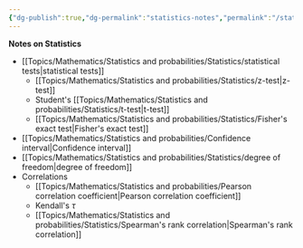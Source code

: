 ```yaml
---
{"dg-publish":true,"dg-permalink":"statistics-notes","permalink":"/statistics-notes/","dgHomeLink":true,"dgPassFrontmatter":false}
---
```



**Notes on Statistics**
- [[Topics/Mathematics/Statistics and probabilities/Statistics/statistical tests|statistical tests]]
	- [[Topics/Mathematics/Statistics and probabilities/Statistics/z-test|z-test]]
	- Student's [[Topics/Mathematics/Statistics and probabilities/Statistics/t-test|t-test]]
	- [[Topics/Mathematics/Statistics and probabilities/Statistics/Fisher's exact test|Fisher's exact test]]
- [[Topics/Mathematics/Statistics and probabilities/Confidence interval|Confidence interval]]
- [[Topics/Mathematics/Statistics and probabilities/Statistics/degree of freedom|degree of freedom]]
- Correlations
	- [[Topics/Mathematics/Statistics and probabilities/Pearson correlation coefficient|Pearson correlation coefficient]]
	- Kendall's $\tau$
	- [[Topics/Mathematics/Statistics and probabilities/Statistics/Spearman's rank correlation|Spearman's rank correlation]]
